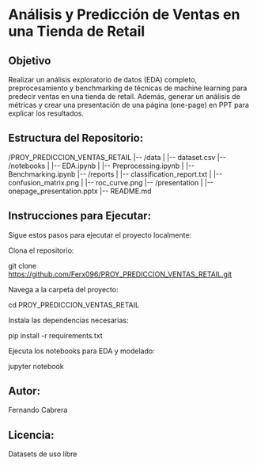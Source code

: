 # **Análisis y Predicción de Ventas en una Tienda de Retail**

## Objetivo
Realizar un análisis exploratorio de datos (EDA) completo, preprocesamiento y benchmarking de técnicas de machine learning para predecir ventas en una tienda de retail. 
Además, generar un análisis de métricas y crear una presentación de una página (one-page) en PPT para explicar los resultados. 
## Estructura del Repositorio: 

/PROY_PREDICCION_VENTAS_RETAIL
|-- /data
| |-- dataset.csv
|-- /notebooks
| |-- EDA.ipynb
| |-- Preprocessing.ipynb
| |-- Benchmarking.ipynb
|-- /reports
| |-- classification_report.txt
| |-- confusion_matrix.png
| |-- roc_curve.png
|-- /presentation
| |-- onepage_presentation.pptx
|-- README.md

## Instrucciones para Ejecutar: 
Sigue estos pasos para ejecutar el proyecto localmente:

Clona el repositorio:

git clone https://github.com/Ferx096/PROY_PREDICCION_VENTAS_RETAIL.git

Navega a la carpeta del proyecto:

cd PROY_PREDICCION_VENTAS_RETAIL

Instala las dependencias necesarias:

pip install -r requirements.txt

Ejecuta los notebooks para EDA y modelado:

jupyter notebook

## Autor: 
Fernando Cabrera
## Licencia: 
Datasets de uso libre
